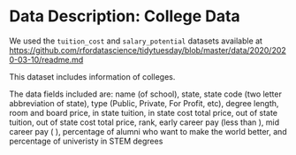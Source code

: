 # Data Description: College Data

We used the `tuition_cost` and `salary_potential` datasets available at 
https://github.com/rfordatascience/tidytuesday/blob/master/data/2020/2020-03-10/readme.md

This dataset includes information of colleges. 

The data fields included are: name (of school), state, state code (two letter abbreviation of state), type (Public, Private, For Profit, etc), degree length, room and board price, in state tuition, in state cost total price, out of state tuition, out of state cost total price, rank, early career pay (less than ), mid career pay ( ), percentage of alumni who want to make the world better, and percentage of univeristy in STEM degrees  

